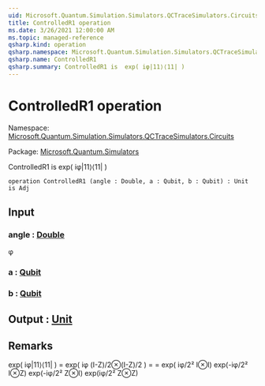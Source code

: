 ```yaml
---
uid: Microsoft.Quantum.Simulation.Simulators.QCTraceSimulators.Circuits.ControlledR1
title: ControlledR1 operation
ms.date: 3/26/2021 12:00:00 AM
ms.topic: managed-reference
qsharp.kind: operation
qsharp.namespace: Microsoft.Quantum.Simulation.Simulators.QCTraceSimulators.Circuits
qsharp.name: ControlledR1
qsharp.summary: ControlledR1 is  exp( iφ|11⟩⟨11| )
---
```


# ControlledR1 operation

Namespace: [Microsoft.Quantum.Simulation.Simulators.QCTraceSimulators.Circuits](xref:Microsoft.Quantum.Simulation.Simulators.QCTraceSimulators.Circuits)

Package: [Microsoft.Quantum.Simulators](https://nuget.org/packages/Microsoft.Quantum.Simulators)


ControlledR1 is  exp( iφ|11⟩⟨11| )

```qsharp
operation ControlledR1 (angle : Double, a : Qubit, b : Qubit) : Unit is Adj
```


## Input

### angle : [Double](xref:microsoft.quantum.lang-ref.double)

φ


### a : [Qubit](xref:microsoft.quantum.lang-ref.qubit)




### b : [Qubit](xref:microsoft.quantum.lang-ref.qubit)





## Output : [Unit](xref:microsoft.quantum.lang-ref.unit)



## Remarks

exp( iφ|11⟩⟨11| ) = exp( iφ (I-Z)/2⊗(I-Z)/2 ) == exp( iφ/2² I⊗I) exp(-iφ/2² I⊗Z) exp(-iφ/2² Z⊗I) exp(iφ/2² Z⊗Z)
